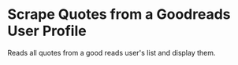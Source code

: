 # Scrape Quotes from a Goodreads User Profile

Reads all quotes from a good reads user's list and display them.